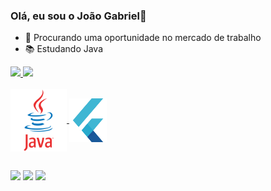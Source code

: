### Olá, eu sou o João Gabriel👋



- 🔭 Procurando uma oportunidade no mercado de trabalho
- 📚 Estudando Java

<div>
  <a href="https://github.com/Moura14">
     <img height="180em" src="https://github-readme-stats.vercel.app/api?username=Moura14&show_icons=true&theme=dark&include_all_commits=true&count_private=true">
      <img height="180em" src="https://github-readme-stats.vercel.app/api/top-langs/?username=Moura14&layout=compact&langs_count=7&theme=dark">
</div>
  <div style="display: inline_block"><br>
   <img align="center" alt="João Java" height="100" width="90" src="https://raw.githubusercontent.com/devicons/devicon/2ae2a900d2f041da66e950e4d48052658d850630/icons/java/java-original-wordmark.svg"> 
  <img align="center" alt="João Flutter" height="70" width="60" src="https://raw.githubusercontent.com/devicons/devicon/2ae2a900d2f041da66e950e4d48052658d850630/icons/flutter/flutter-original.svg">
</div>
  
  ##
  
  <div> 
  <a href="https://instagram.com/Moura_999" target="_blank"><img src="https://img.shields.io/badge/-Instagram-%23E4405F?style=for-the-badge&logo=instagram&logoColor=white" target="_blank"></a> 
  <a href = "mailto:jgmoura.dev@gmail.com"><img src="https://img.shields.io/badge/-Gmail-%23333?style=for-the-badge&logo=gmail&logoColor=white" target="_blank"></a>
  <a href="https://www.linkedin.com/in/jo%C3%A3o-gabriel-906094217/" target="_blank"><img src="https://img.shields.io/badge/-LinkedIn-%230077B5?style=for-the-badge&logo=linkedin&logoColor=white" target="_blank"></a> 
 
  
</div>


